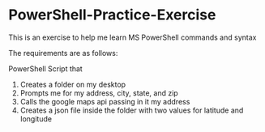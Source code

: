 # PowerShell-Practice-Exercise
This is an exercise to help me learn MS PowerShell commands and syntax

The requirements are as follows:


PowerShell Script that

1. Creates a folder on my desktop
2. Prompts me for my address, city, state, and zip
3. Calls the google maps api passing in it my address
4. Creates a json file inside the folder with two values for latitude and longitude
